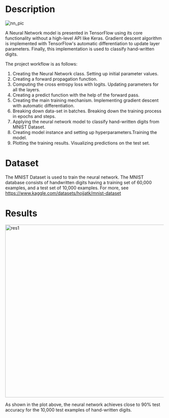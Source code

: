 # Description
![nn_pic](https://github.com/ekahorsu/Training-Neural-Network-from-Scratch-for-Multi-class-classification-in-TensorFlow/assets/70072775/6b7fb508-381c-40c3-b7fa-5ef4ef5b454c)

A Neural Network model is presented in TensorFlow using its core functionality without a high-level API like Keras. Gradient descent algorithm is implemented with TensorFlow's automatic differentiation to update layer parameters. Finally, this implementation is used to classify hand-written digits. 

The project workflow is as follows:
1. Creating the Neural Network class. Setting up initial parameter values.
2. Creating a forward propagation function.
3. Computing the cross entropy loss with logits. Updating parameters for all the layers.
4. Creating a predict function with the help of the forward pass.
5. Creating the main training mechanism. Implementing gradient descent with automatic differentiation.
6. Breaking down data-set in batches. Breaking down the training process in epochs and steps.
7. Applying the neural network model to classify hand-written digits from MNIST Dataset.
8. Creating model instance and setting up hyperparameters.Training the model.
9. Plotting the training results. Visualizing predictions on the test set.

# Dataset
The MNIST Dataset is used to train the neural network. The MNIST database consists of handwritten digits having a training set of 60,000 examples, and a test set of 10,000 examples. For more, see https://www.kaggle.com/datasets/hojjatk/mnist-dataset

# Results 
<img width="551" alt="res1" src="https://github.com/ekahorsu/Training-Neural-Network-from-Scratch-for-Multi-class-classification-in-TensorFlow/assets/70072775/cf8c8472-caa9-4f25-ac40-e9e429c58e7e">

As shown in the plot above, the neural network achieves close to 90% test accuracy for the 10,000 test examples of hand-written digits.  

